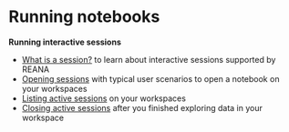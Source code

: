 # Running notebooks

**Running interactive sessions**

- [What is a session?](what-is-session) to learn about interactive sessions supported by REANA
- [Opening sessions](opening-sessions) with typical user scenarios to open a notebook on your workspaces
- [Listing active sessions](listing-active-sessions) on your workspaces
- [Closing active sessions](closing-active-sessions) after you finished exploring data in your workspace
